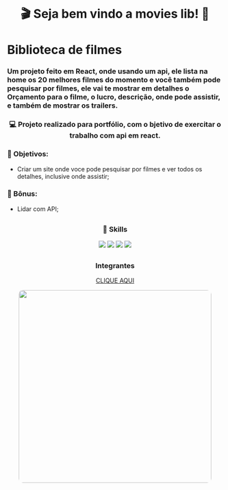 


# <div align="center">🎬 Seja bem vindo a movies lib! 🎥</div>

# Biblioteca de filmes #

### Um projeto feito em React, onde usando um api, ele lista na home os 20 melhores filmes do momento e você também pode pesquisar por filmes, ele vai te mostrar em detalhes o Orçamento para o filme, o lucro, descrição, onde pode assistir, e também de mostrar os trailers. ###


### <div align="center">💻 Projeto realizado para portfólio, com o bjetivo de exercitar o trabalho com api em react.</div>

### 📌 Objetivos:
- Criar um site onde voce pode pesquisar por filmes e ver todos os detalhes, inclusive onde assistir;

### 🎁 Bônus:
 - Lidar com API;
 
##
### <div align="center">🚀 Skills</div>
<div align="center">
  <img src="https://img.shields.io/badge/HTML5-E34F26?style=for-the-badge&logo=html5&logoColor=white">
  <img src="https://img.shields.io/badge/CSS3-1572B6?style=for-the-badge&logo=css3&logoColor=white">
  <img src="https://img.shields.io/badge/react-323330?style=for-the-badge&logo=react&logoColor=F7DF1E">
  <img src="https://img.shields.io/badge/api-005C84?style=for-the-badge&logo=api&logoColor=white">
 
</div>


##
### <div align="center">Integrantes</div>
<div align="center">

<a href="https://movie-library-port.netlify.app/">CLIQUE AQUI</a>
 
 <img src="https://undertakehigh.com.br/teste/wp-content/uploads/2024/05/card-vitor.png" width="450px" style="border-radius: 10px;"></img>
 
</div>






